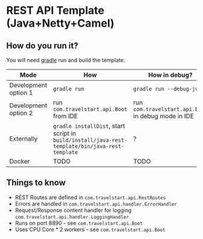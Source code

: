 REST API Template (Java+Netty+Camel)
=====================================

## How do you run it?

You will need [gradle](https://gradle.org/) run and build the template. 

Mode | How | How in debug?
--- | --- | ---
Development option 1| `gradle run` | `gradle run --debug-jvm`
Development option 2| run `com.travelstart.api.Boot` from IDE | run `com.travelstart.api.Boot` in debug mode in IDE
Externally | `gradle installDist`, start script in `build/install/java-rest-template/bin/java-rest-template` | ? 
Docker | TODO | TODO

## Things to know
- REST Routes are defined in `com.travelstart.api.RestRoutes`
- Errors are handled in `com.travelstart.api.handler.ErrorHandler`
- Request/Response content handler for logging `com.travelstart.api.handler.LoggingHandler`
- Runs on port 8890 - see `com.travelstart.api.Boot`
- Uses CPU Core * 2 workers - see `com.travelstart.api.Boot`

